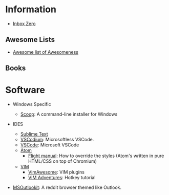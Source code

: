 # Information

- [Inbox Zero](https://flow-e.com/inbox-zero/)

## Awesome Lists

- [Awesome list of Awesomeness](https://github.com/bayandin/awesome-awesomeness)

## Books

# Software

- Windows Specific
    - [Scoop](https://scoop.sh/): A command-line installer for Windows
- IDES
    - [Sublime Text](https://www.sublimetext.com/)
    - [VSCodium](https://github.com/VSCodium/vscodium): Microsoftless VSCode.
    - [VSCode](https://code.visualstudio.com/): Microsoft VSCode
    - [Atom](https://atom.io/)
        + [Flight manual](https://flight-manual.atom.io/using-atom/sections/basic-customization/): How to override the styles (Atom's written in pure HTML/CSS on top of Chromium)
    - [VIM](https://www.vim.org/)
        + [VimAwesome](https://vimawesome.com/): VIM plugins
        + [VIM Adventures](https://vim-adventures.com/): Hotkey tutorial


- [MSOutlookit](https://pcottle.github.io/MSOutlookit/): A reddit browser themed like Outlook.
